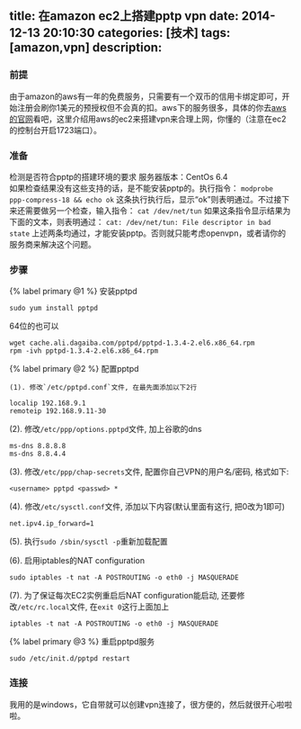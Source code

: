title: 在amazon ec2上搭建pptp vpn
date: 2014-12-13 20:10:30
categories: [技术]
tags: [amazon,vpn]
description: 
---
### 前提
由于amazon的aws有一年的免费服务，只需要有一个双币的信用卡绑定即可，开始注册会刷你1美元的预授权但不会真的扣。aws下的服务很多，具体的你去[aws的官网](http://aws.amazon.com/)看吧，这里介绍用aws的ec2来搭建vpn来合理上网，你懂的（注意在ec2的控制台开启1723端口）。

### 准备
检测是否符合pptp的搭建环境的要求
服务器版本：CentOs 6.4    
如果检查结果没有这些支持的话，是不能安装pptp的。执行指令：
`modprobe ppp-compress-18 && echo ok`
这条执行执行后，显示“ok”则表明通过。不过接下来还需要做另一个检查，输入指令：
`cat /dev/net/tun`
如果这条指令显示结果为下面的文本，则表明通过：
`cat: /dev/net/tun: File descriptor in bad state`
上述两条均通过，才能安装pptp。否则就只能考虑openvpn，或者请你的服务商来解决这个问题。

### 步骤	
{% label primary @1 %} 安装pptpd
``` shell
sudo yum install pptpd
```
64位的也可以
```
wget cache.ali.dagaiba.com/pptpd/pptpd-1.3.4-2.el6.x86_64.rpm
rpm -ivh pptpd-1.3.4-2.el6.x86_64.rpm
```

{% label primary @2 %} 配置pptpd
<!--more-->
    (1). 修改`/etc/pptpd.conf`文件, 在最先面添加以下2行
```
localip 192.168.9.1
remoteip 192.168.9.11-30
```

   (2). 修改`/etc/ppp/options.pptpd`文件, 加上谷歌的dns
```
ms-dns 8.8.8.8
ms-dns 8.8.4.4
```

   (3). 修改`/etc/ppp/chap-secrets`文件, 配置你自己VPN的用户名/密码, 格式如下:
```
<username> pptpd <passwd> *
```

   (4). 修改`/etc/sysctl.conf`文件, 添加以下内容(默认里面有这行, 把0改为1即可)
```
net.ipv4.ip_forward=1
```

   (5). 执行`sudo /sbin/sysctl -p`重新加载配置

   (6). 启用iptables的NAT configuration
```
sudo iptables -t nat -A POSTROUTING -o eth0 -j MASQUERADE
```

   (7). 为了保证每次EC2实例重启后NAT configuration能启动, 还要修改`/etc/rc.local`文件, 在`exit 0`这行上面加上
```
iptables -t nat -A POSTROUTING -o eth0 -j MASQUERADE
```

{% label primary @3 %} 重启pptpd服务
```
sudo /etc/init.d/pptpd restart
```

### 连接
我用的是windows，它自带就可以创建vpn连接了，很方便的，然后就很开心啦啦啦。
